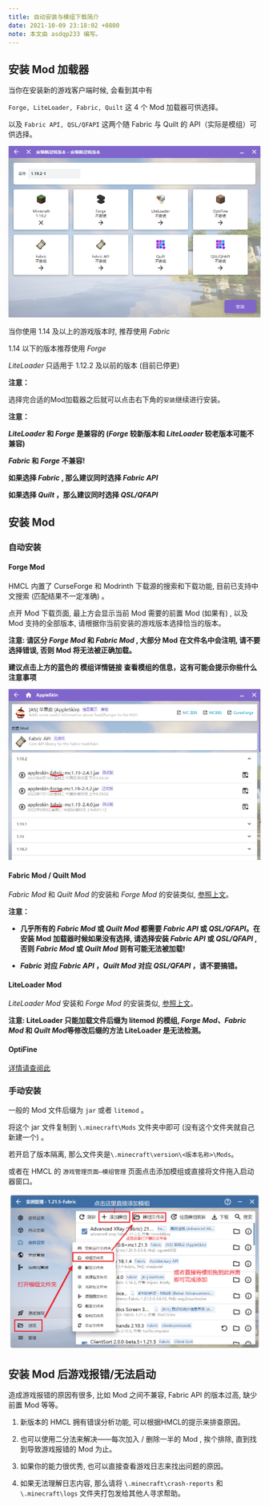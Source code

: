 ```yaml
---
title: 自动安装与模组下载简介
date: 2021-10-09 23:18:02 +0800
note: 本文由 asdqp233 编写。
---
```


## 安装 Mod 加载器

当你在安装新的游戏客户端时候, 会看到其中有

`Forge, LiteLoader, Fabric, Quilt` 这 4 个 Mod 加载器可供选择。

以及 `Fabric API, QSL/QFAPI` 这两个随 Fabric 与 Quilt 的 API（实际是模组）可供选择。

![AutoInstaller_ModLoader](/assets/img/docs/auto-installing/AutoInstaller_ModLoader.png)

当你使用 1.14 及以上的游戏版本时, 推荐使用 *Fabric*

1.14 以下的版本推荐使用 *Forge*

*LiteLoader* 只适用于 1.12.2 及以前的版本 (目前已停更)

**注意：**

选择完合适的Mod加载器之后就可以点击右下角的`安装`继续进行安装。

**注意：**

***LiteLoader* 和 *Forge* 是兼容的 (*Forge* 较新版本和 *LiteLoader* 较老版本可能不兼容)**

***Fabric* 和 *Forge* 不兼容!**

**如果选择 *Fabric* , 那么建议同时选择 *Fabric API***

**如果选择 *Quilt* ，那么建议同时选择 *QSL/QFAPI***

## 安装 Mod

### 自动安装

#### Forge Mod

HMCL 内置了 CurseForge 和 Modrinth 下载源的搜索和下载功能, 目前已支持中文搜索 (匹配结果不一定准确) 。

点开 Mod 下载页面, 最上方会显示当前 Mod 需要的前置 Mod (如果有) , 以及 Mod 支持的全部版本, 请根据你当前安装的游戏版本选择恰当的版本。

**注意: 请区分 *Forge Mod* 和 *Fabric Mod* , 大部分 Mod 在文件名中会注明, 请不要选择错误, 否则 Mod 将无法被正确加载。**

**建议点击上方的蓝色的 模组详情链接 查看模组的信息，这有可能会提示你些什么注意事项**

![AddingModAutomatically](/assets/img/docs/auto-installing/AutoInstaller_ModAutoAdding.png)

#### Fabric Mod / Quilt Mod

*Fabric Mod* 和 *Quilt Mod* 的安装和 *Forge Mod* 的安装类似, [参照上文](#forge-mod)。

**注意：**

- **几乎所有的 *Fabric Mod* 或 *Quilt Mod* 都需要 *Fabric API* 或 *QSL/QFAPI*。在安装 Mod 加载器时候如果没有选择, 请选择安装 *Fabric API* 或 *QSL/QFAPI* , 否则 *Fabric Mod* 或 *Quilt Mod* 则有可能无法被加载!**

- ***Fabric* 对应 *Fabric API* ，*Quilt Mod* 对应 *QSL/QFAPI* ，请不要搞错。**

#### LiteLoader Mod

*LiteLoader Mod* 安装和 *Forge Mod* 的安装类似, [参照上文](#forge-mod)。

**注意: LiteLoader 只能加载文件后缀为 litemod 的模组, *Forge Mod*、*Fabric Mod* 和 *Quilt Mod*等修改后缀的方法 LiteLoader 是无法检测。**

#### OptiFine

[详情请查阅此](/launcher/shader.html)

### 手动安装

一般的 Mod 文件后缀为 `jar` 或者 `litemod` 。

将这个 jar 文件复制到 `\.minecraft\Mods` 文件夹中即可 (没有这个文件夹就自己新建一个) 。

若开启了版本隔离, 那么文件夹是`\.minecraft\version\<版本名称>\Mods`。

或者在 HMCL 的 `游戏管理页面—模组管理` 页面点击添加模组或直接将文件拖入启动器窗口。

![AddingModManually](/assets/img/docs/auto-installing/AutoInstaller_ModManualAdding.png)

## 安装 Mod 后游戏报错/无法启动

造成游戏报错的原因有很多, 比如 Mod 之间不兼容, Fabric API 的版本过高, 缺少前置 Mod 等等。

1. 新版本的 HMCL 拥有错误分析功能, 可以根据HMCL的提示来排查原因。

2. 也可以使用二分法来解决——每次加入 / 删除一半的 Mod , 挨个排除, 直到找到导致游戏报错的 Mod 为止。

3. 如果你的能力很优秀, 也可以直接查看游戏日志来找出问题的原因。

4. 如果无法理解日志内容, 那么请将 `\.minecraft\crash-reports` 和 `\.minecraft\logs` 文件夹打包发给其他人寻求帮助。
